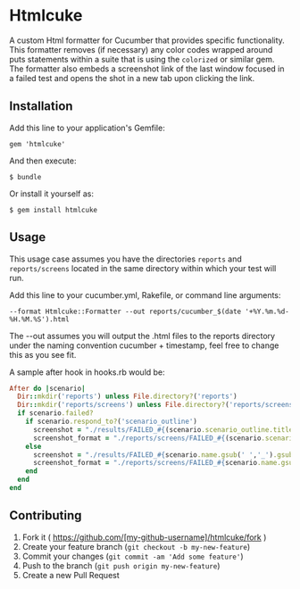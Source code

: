 # Htmlcuke

A custom Html formatter for Cucumber that provides specific functionality.
This formatter removes (if necessary) any color codes wrapped around puts statements within a suite that is using the ```colorized``` or similar gem.
The formatter also embeds a screenshot link of the last window focused in a failed test and opens the shot in a new tab upon clicking the link.

## Installation

Add this line to your application's Gemfile:

    gem 'htmlcuke'

And then execute:

    $ bundle

Or install it yourself as:

    $ gem install htmlcuke

## Usage

This usage case assumes you have the directories ```reports``` and ```reports/screens``` located in the same directory within which your test will run.

Add this line to your cucumber.yml, Rakefile, or command line arguments:
```
--format Htmlcuke::Formatter --out reports/cucumber_$(date '+%Y.%m.%d-%H.%M.%S').html
```

The --out assumes you will output the .html files to the reports directory under the naming convention cucumber + timestamp, feel free to change this as you see fit.

A sample after hook in hooks.rb would be:

```ruby
After do |scenario|
  Dir::mkdir('reports') unless File.directory?('reports')
  Dir::mkdir('reports/screens') unless File.directory?('reports/screens')
  if scenario.failed?
    if scenario.respond_to?('scenario_outline')
      screenshot = "./results/FAILED_#{(scenario.scenario_outline.title + ' ' + scenario.name).gsub(' ','_').gsub(/[^0-9A-Za-z_]/, '')}.png"
      screenshot_format = "./reports/screens/FAILED_#{(scenario.scenario_outline.title + ' ' + scenario.name).gsub(' ','_').gsub(/[^0-9A-Za-z_]/, '')}.png"
    else
      screenshot = "./results/FAILED_#{scenario.name.gsub(' ','_').gsub(/[^0-9A-Za-z_]/, '')}.png"
      screenshot_format = "./reports/screens/FAILED_#{scenario.name.gsub(' ','_').gsub(/[^0-9A-Za-z_]/, '')}.png"
    end
  end
end
```

## Contributing

1. Fork it ( https://github.com/[my-github-username]/htmlcuke/fork )
2. Create your feature branch (`git checkout -b my-new-feature`)
3. Commit your changes (`git commit -am 'Add some feature'`)
4. Push to the branch (`git push origin my-new-feature`)
5. Create a new Pull Request
